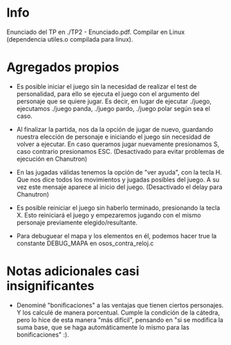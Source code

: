 # Info

Enunciado del TP en ./TP2 - Enunciado.pdf. Compilar en Linux (dependencia utiles.o compilada para linux).

# Agregados propios

-   Es posible iniciar el juego sin la necesidad de realizar el test de personalidad, para ello se ejecuta el juego con el argumento del personaje que se quiere jugar. Es decir, en lugar de ejecutar ./juego, ejecutamos ./juego panda, ./juego pardo, ./juego polar según sea el caso.

-   Al finalizar la partida, nos da la opción de jugar de nuevo, guardando nuestra elección de personaje e iniciando el juego sin necesidad de volver a ejecutar. En caso queramos jugar nuevamente presionamos S, caso contrario presionamos ESC. (Desactivado para evitar problemas de ejecución en Chanutron)

-   En las jugadas válidas tenemos la opción de "ver ayuda", con la tecla H. Que nos dice todos los movimientos y jugadas posibles del juego. A su vez este mensaje aparece al inicio del juego. (Desactivado el delay para Chanutron)

-   Es posible reiniciar el juego sin haberlo terminado, presionando la tecla X. Esto reiniciará el juego y empezaremos jugando con el mismo personaje previamente elegido/resultante.

-   Para debuguear el mapa y los elementos en él, podemos hacer true la constante DEBUG_MAPA en osos_contra_reloj.c

# Notas adicionales casi insignificantes

-   Denominé "bonificaciones" a las ventajas que tienen ciertos personajes. Y los calculé de manera porcentual. Cumple la condición de la cátedra, pero lo hice de esta manera "más difícil", pensando en "si se modifica la suma base, que se haga automáticamente lo mismo para las bonificaciones" :).
